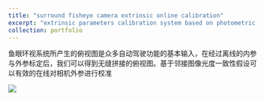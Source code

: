```yaml
---
title: "surround fisheye camera extrinsic online calibration"
excerpt: "extrinsic parameters calibration system based on photometric consistence (direct method in vslam) <br/><img src='/images/compare_4.bmp'>"
collection: portfolio
---
```


鱼眼环视系统所产生的俯视图是众多自动驾驶功能的基本输入，在经过离线的内参与外参标定后，我们可以得到无缝拼接的俯视图。基于邻接图像光度一致性假设可以有效的在线对相机外参进行校准

![](../images/compare_2.bmp)
